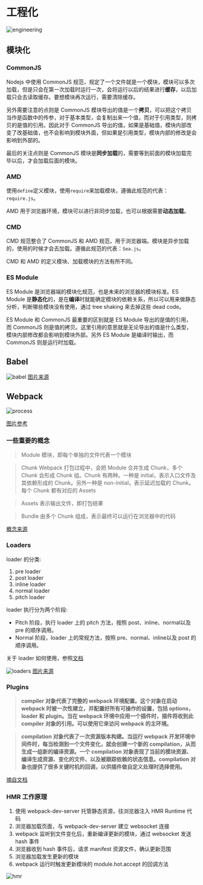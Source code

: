 # 工程化

![engineering](./images/engineering.png)

## 模块化

### CommonJS

Nodejs 中使用 CommonJS 规范，规定了一个文件就是一个模块，模块可以多次加载，但是只会在第一次加载时运行一次，会将运行以后的结果进行**缓存**，以后加载只会去读取缓存。要想模块再次运行，需要清除缓存。

另外需要注意的点则是 CommonJS 模块导出的值是一个**拷贝**，可以把这个拷贝当作是函数中的传参，对于基本类型，会复制出来一个值，而对于引用类型，则拷贝的是值的引用。因此对于 CommonJS 导出的值，如果是基础值，模块内部改变了改基础值，也不会影响到模块外面，但如果是引用类型，模块内部的修改是会影响到外部的。

最后的关注点则是 CommonJS 模块是**同步加载**的，需要等到前面的模块加载完毕以后，才会加载后面的模块。

### AMD

使用`define`定义模块，使用`require`来加载模块，遵循此规范的代表：`require.js`。

AMD 用于浏览器环境，模块可以进行非同步加载，也可以根据需要**动态加载**。

### CMD

CMD 规范整合了 CommonJS 和 AMD 规范，用于浏览器端。模块是异步加载的，使用的时候才会去加载。遵循此规范的代表：`Sea.js`。

CMD 和 AMD 的定义模块、加载模块的方法有所不同。

### ES Module

ES Module 是浏览器端的模块化规范，也是未来的浏览器的模块标准。ES Module 是**静态化**的，是在**编译**时就能确定模块的依赖关系，所以可以用来做静态分析，判断哪些模块没有使用，通过 tree shaking 来去掉这些 dead code。

ES Module 和 CommonJS 最重要的区别就是 ES Module 导出的是值的引用，而 CommonJS 则是值的拷贝。这里引用的意思就是无论导出的值是什么类型，模块内部修改都会影响到模块外部。另外 ES Module 是编译时输出，而 CommonJS 则是运行时加载。

## Babel

![babel](./images/babel.png)
[图片来源](https://bobi.ink/2019/10/01/babel/)

## Webpack

![process](./images/webpack_process.png)

[图片参考](https://developer.aliyun.com/article/61047#slide-3)

### 一些重要的概念

> Module 模块，即每个单独的文件代表一个模块

> Chunk Webpack 打包过程中，会把 Module 合并生成 Chunk，多个 Chunk 会形成 Chunk 组。Chunk 有两种。一种是 initial，表示入口文件及其依赖形成的 Chunk。另外一种是 non-initial，表示延迟加载的 Chunk。每个 Chunk 都有对应的 Assets

> Assets 表示输出文件，即打包结果

> Bundle 由多个 Chunk 组成，表示最终可以运行在浏览器中的代码

[概念来源](https://webpack.docschina.org/concepts/under-the-hood/)

### Loaders

loader 的分类:

1. pre loader
2. post loader
3. inline loader
4. normal loader
5. pitch loader

loader 执行分为两个阶段:

- Pitch 阶段，执行 loader 上的 pitch 方法，按照 post、inline、normal以及 pre 的顺序调用。
- Normal 阶段，loader 上的常规方法，按照 pre、normal、inline以及 post 的顺序调用。

关于 loader 如何使用，参照[文档](https://webpack.docschina.org/configuration/module/#ruleenforce)

![loaders](./images/loaders.png)
[图片来源](https://www.teqng.com/2021/08/11/%E5%A4%9A%E5%9B%BE%E8%AF%A6%E8%A7%A3%EF%BC%8C%E4%B8%80%E6%AC%A1%E6%80%A7%E6%90%9E%E6%87%82webpack-loader/)

### Plugins

> **compiler 对象代表了完整的 webpack 环境配置。这个对象在启动 webpack 时被一次性建立，并配置好所有可操作的设置，包括 options，loader 和 plugin。当在 webpack 环境中应用一个插件时，插件将收到此 compiler 对象的引用。可以使用它来访问 webpack 的主环境。**

> **compilation 对象代表了一次资源版本构建。当运行 webpack 开发环境中间件时，每当检测到一个文件变化，就会创建一个新的 compilation，从而生成一组新的编译资源。一个 compilation 对象表现了当前的模块资源、编译生成资源、变化的文件、以及被跟踪依赖的状态信息。compilation 对象也提供了很多关键时机的回调，以供插件做自定义处理时选择使用。**

[摘自文档](https://www.webpackjs.com/contribute/writing-a-plugin/)

### HMR 工作原理

1. 使用 webpack-dev-server 托管静态资源，往浏览器注入 HMR Runtime 代码
2. 浏览器加载页面，与 webpack-dev-server 建立 websocket 连接
3. webpack 监听到文件变化后，重新编译更新的模块，通过 websocket 发送 hash 事件
4. 浏览器收到 hash 事件后，请求 manifest 资源文件，确认更新范围
5. 浏览器加载发生更新的模块
6. webpack 运行时触发更新模块的 module.hot.accept 的回调方法

![hmr](./images/hmr.png)
